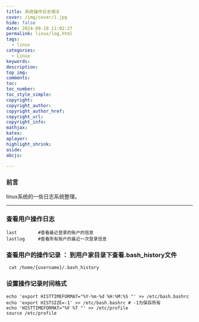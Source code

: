 ```yaml
---
title: 系统操作日志相关
cover: /img/cover/1.jpg
hide: false
date: 2024-09-18 11:02:27
permalink: linux/log.html
tags:
  - linux
categories:
  - Linux
keywords:
description:
top_img:
comments:
toc:
toc_number:
toc_style_simple:
copyright:
copyright_author:
copyright_author_href:
copyright_url:
copyright_info:
mathjax:
katex:
aplayer:
highlight_shrink:
aside:
abcjs:

---
```


### 前言

linux系统的一些日志系统整理。

---

### 查看用户操作日志

```shell
last		#查看最近登录的账户的信息
lastlog		#查看所有账户的最近一次登录信息
```

### 查看用户的操作记录 ： 到用户家目录下查看.bash_history文件

```shell
 cat /home/{username}/.bash_history
```

### 设置操作记录时间格式

```shell
echo 'export HISTTIMEFORMAT="%Y-%m-%d %H:%M:%S "' >> /etc/bash.bashrc 
echo 'export HISTSIZE=-1' >> /etc/bash.bashrc # -1为保存所有
echo 'HISTTIMEFORMAT="%F %T "' >> /etc/profile
source /etc/profile
```



